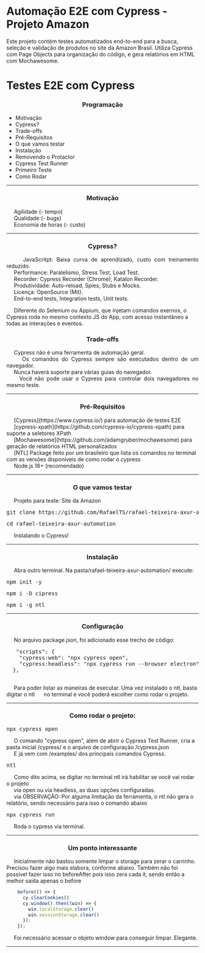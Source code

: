# Automação E2E com Cypress - Projeto Amazon

Este projeto contém testes automatizados end-to-end para a busca, seleção e validação de produtos no site da Amazon Brasil. Utiliza Cypress com Page Objects para organização do código, e gera relatórios em HTML com Mochawesome.

<h1 align="left">
  Testes E2E com Cypress
</h1>

<h3 align="center">Programação</h3>

<ul>
  <li>Motivação</li>
  <li>Cypress?</li>
  <li>Trade-offs</li>
  <li>Pré-Requisitos</li>
  <li>O que vamos testar</li>
  <li>Instalação</li>
  <li>Removendo o Protactor</li>
  <li>Cypress Test Runner</li>
  <li>Primeiro Teste</li>
  <li>Como Rodar</li>
</ul>

<hr>

<h3 align="center">Motivação</h3>

<p align="left">
  &nbsp;&nbsp;&nbsp;&nbsp;&nbsp;Agilidade (- tempo)<br>
  &nbsp;&nbsp;&nbsp;&nbsp;&nbsp;Qualidade (- bugs)<br>
  &nbsp;&nbsp;&nbsp;&nbsp;&nbsp;Economia de horas (- custo)
</p>

<hr>

<h3 align="center"> 
  Cypress?
</h3>

<p align="justify">
  &nbsp;&nbsp;&nbsp;&nbsp;&nbsp;JavaScritpt: Baixa curva de aprendizado, custo com treinamento reduzido.<br>
  &nbsp;&nbsp;&nbsp;&nbsp;&nbsp;Performance: Paralelismo, Stress Test, Load Test.<br>
  &nbsp;&nbsp;&nbsp;&nbsp;&nbsp;Recorder: Cypress Recorder (Chrome), Katalon Recorder.<br>
  &nbsp;&nbsp;&nbsp;&nbsp;&nbsp;Produtividade: Auto-reload, Spies, Stubs e Mocks.<br>
  &nbsp;&nbsp;&nbsp;&nbsp;&nbsp;Licença: OpenSource (Mit).<br>
  &nbsp;&nbsp;&nbsp;&nbsp;&nbsp;End-to-end tests, Integration tests, Unit tests.<br>

  &nbsp;&nbsp;&nbsp;&nbsp;&nbsp;Diferente do Selenium ou Appium, que injetam comandos exernos, o Cypress roda no mesmo contexto JS do App, com acesso instantâneo a todas as interações e eventos.
</p>

<h3 align="center"> 
  Trade-offs
</h3>

<p align="justify">
  &nbsp;&nbsp;&nbsp;&nbsp;&nbsp;Cypress não é uma ferramenta de automação geral.<br>
  &nbsp;&nbsp;&nbsp;&nbsp;&nbsp;Os comandos do Cypress sempre são executados dentro de um navegador.<br>
  &nbsp;&nbsp;&nbsp;&nbsp;&nbsp;Nunca haverá suporte para várias guias do navegador.<br>
  &nbsp;&nbsp;&nbsp;&nbsp;&nbsp;Você não pode usar o Cypress para controlar dois navegadores no mesmo teste.
</p>

<hr>

<h3 align="center"> 
  Pré-Requisitos
</h3>

<p>
  &nbsp;&nbsp;&nbsp;&nbsp;&nbsp;[Cypress](https://www.cypress.io/) para automação de testes E2E<br>
  &nbsp;&nbsp;&nbsp;&nbsp;&nbsp;[cypress-xpath](https://github.com/cypress-io/cypress-xpath) para suporte a seletores XPath<br>
  &nbsp;&nbsp;&nbsp;&nbsp;&nbsp;[Mochawesome](https://github.com/adamgruber/mochawesome) para geração de relatórios HTML personalizados<br>
  &nbsp;&nbsp;&nbsp;&nbsp;&nbsp;[NTL] Package feito por um brasileiro que lista os comandos no terminal com as versões disponíveis de como rodar o cypress<br>
  &nbsp;&nbsp;&nbsp;&nbsp;&nbsp;Node.js 18+ (recomendado)
</p>

<hr>

<h3 align="center"> 
  O que vamos testar
</h3>

<p align="justify">
  &nbsp;&nbsp;&nbsp;&nbsp;&nbsp;Projeto para teste: Site da Amazon
  <pre>git clone https://github.com/RafaelTS/rafael-teixeira-axur-automation.git</pre>
  <pre>cd rafael-teixeira-axur-automation</pre>
  &nbsp;&nbsp;&nbsp;&nbsp;&nbsp;Instalando o Cypress!
</p>

<hr>

<h3 align="center"> 
  Instalação
</h3>

<p align="justify">
  &nbsp;&nbsp;&nbsp;&nbsp;&nbsp;Abra outro terminal. Na pasta/rafael-teixeira-axur-automation/ execute:
  <pre>npm init -y</pre>
  <pre>npm i -D cipress</pre>
  <pre>npm i -g ntl</pre>
</p>

<hr>

<h3 align="center"> 
  Configuração
</h3>

<p align="left">
  &nbsp;&nbsp;&nbsp;&nbsp;&nbsp;No arquivo package.json, foi adicionado esse trecho de código:
  <pre>
   "scripts": {
    "cypress:web": "npx cypress open",
    "cypress:headless": "npx cypress run --browser electron"
  },
  </pre>
  &nbsp;&nbsp;&nbsp;&nbsp;&nbsp;Para poder listar as maneiras de executar. Uma vez instalado o ntl, basta digitar o ntl
  &nbsp;&nbsp;&nbsp;&nbsp;&nbsp;no terminal e você poderá escolher como rodar o projeto.
  
</p>
<hr>

<h3 align="center"> 
  Como rodar o projeto:
</h3>

<p align="left">
    <pre>npx cypress open</pre>
    &nbsp;&nbsp;&nbsp;&nbsp;&nbsp;O comando "cypress open", além de abrir o Cypress Test Runner, cria a pasta inicial /cypress/ e o arquivo de configuração /cypress.json<br>
    &nbsp;&nbsp;&nbsp;&nbsp;&nbsp;E já vem com /examples/ dos principais comandos Cypress.<br>
    <pre>ntl</pre>
    &nbsp;&nbsp;&nbsp;&nbsp;&nbsp;Como dito acima, se digitar no terminal ntl irá habilitar se você vai rodar o projeto<br>
    &nbsp;&nbsp;&nbsp;&nbsp;&nbsp;via open ou via headless, as duas opções configuradas.<br>
    &nbsp;&nbsp;&nbsp;&nbsp;&nbsp;via OBSERVAÇÃO: Por alguma limitação da ferramenta, o ntl não gera o relatório, sendo necessário para isso o comando abaixo
    <pre>npx cypress run</pre>
    &nbsp;&nbsp;&nbsp;&nbsp;&nbsp;Roda o cypress via terminal.<br>
</p>

<hr>

<h3 align="center"> 
  Um ponto interessante
</h3>

<p align="left">
  &nbsp;&nbsp;&nbsp;&nbsp;&nbsp;Inicialmente não bastou somente limpar o storage para zerar o carrinho. Precisou fazer algo mais elabora, conforme abaixo. Também não foi possível fazer isso no beforeAfter pois isso zera cada it, sendo então a melhor saída apenas o before<br>

```js
    before(() => {
      cy.clearCookies()
      cy.window().then((win) => {
        win.localStorage.clear()
        win.sessionStorage.clear()
      });
    });
```

  &nbsp;&nbsp;&nbsp;&nbsp;&nbsp;Foi necessário acessar o objeto window para conseguir limpar. Elegante.<br>
</p>

<hr>
